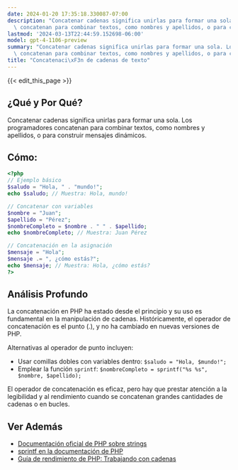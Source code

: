```yaml
---
date: 2024-01-20 17:35:18.330087-07:00
description: "Concatenar cadenas significa unirlas para formar una sola. Los programadores\
  \ concatenan para combinar textos, como nombres y apellidos, o para construir\u2026"
lastmod: '2024-03-13T22:44:59.152698-06:00'
model: gpt-4-1106-preview
summary: "Concatenar cadenas significa unirlas para formar una sola. Los programadores\
  \ concatenan para combinar textos, como nombres y apellidos, o para construir\u2026"
title: "Concatenaci\xF3n de cadenas de texto"
---
```


{{< edit_this_page >}}

## ¿Qué y Por Qué?

Concatenar cadenas significa unirlas para formar una sola. Los programadores concatenan para combinar textos, como nombres y apellidos, o para construir mensajes dinámicos.

## Cómo:
```PHP
<?php
// Ejemplo básico
$saludo = "Hola, " . "mundo!";
echo $saludo; // Muestra: Hola, mundo!

// Concatenar con variables
$nombre = "Juan";
$apellido = "Pérez";
$nombreCompleto = $nombre . " " . $apellido;
echo $nombreCompleto; // Muestra: Juan Pérez

// Concatenación en la asignación
$mensaje = "Hola";
$mensaje .= ", ¿cómo estás?";
echo $mensaje; // Muestra: Hola, ¿cómo estás?
?>
```

## Análisis Profundo

La concatenación en PHP ha estado desde el principio y su uso es fundamental en la manipulación de cadenas. Históricamente, el operador de concatenación es el punto (.), y no ha cambiado en nuevas versiones de PHP. 

Alternativas al operador de punto incluyen:

- Usar comillas dobles con variables dentro: `$saludo = "Hola, $mundo!";`
- Emplear la función `sprintf`: `$nombreCompleto = sprintf("%s %s", $nombre, $apellido);`

El operador de concatenación es eficaz, pero hay que prestar atención a la legibilidad y al rendimiento cuando se concatenan grandes cantidades de cadenas o en bucles.

## Ver Además

- [Documentación oficial de PHP sobre strings](https://www.php.net/manual/es/language.types.string.php)
- [sprintf en la documentación de PHP](https://www.php.net/manual/es/function.sprintf.php)
- [Guía de rendimiento de PHP: Trabajando con cadenas](https://www.php.net/manual/es/language.types.string.php#language.types.string.details)
